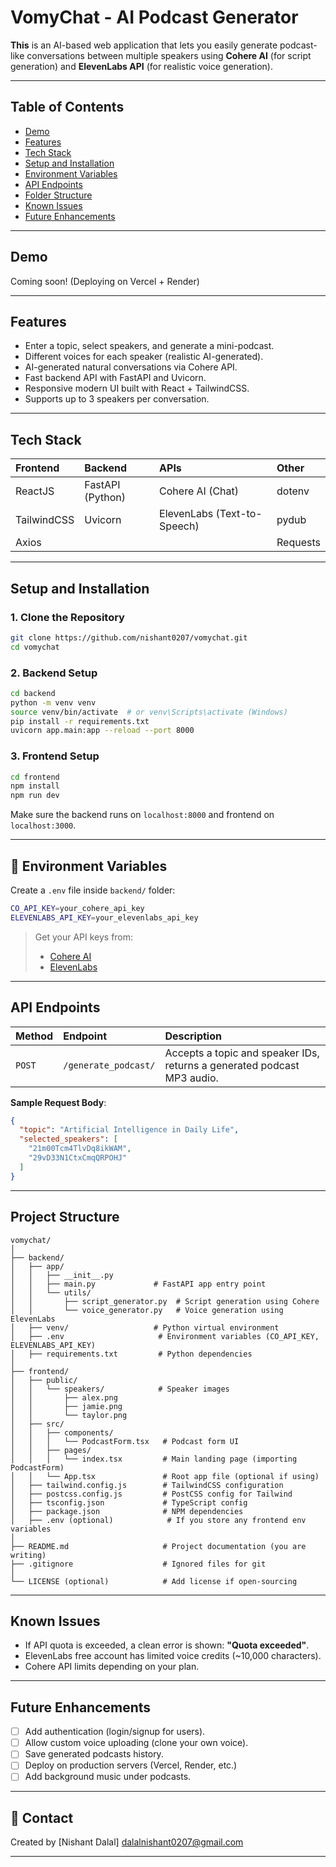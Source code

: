 # VomyChat - AI Podcast Generator

**This** is an AI-based web application that lets you easily generate podcast-like conversations between multiple speakers using **Cohere AI** (for script generation) and **ElevenLabs API** (for realistic voice generation).

---

## Table of Contents

- [Demo](#demo)
- [Features](#features)
- [Tech Stack](#tech-stack)
- [Setup and Installation](#setup-and-installation)
- [Environment Variables](#environment-variables)
- [API Endpoints](#api-endpoints)
- [Folder Structure](#folder-structure)
- [Known Issues](#known-issues)
- [Future Enhancements](#future-enhancements)

---

## Demo

Coming soon! (Deploying on Vercel + Render)

---

## Features

- Enter a topic, select speakers, and generate a mini-podcast.
- Different voices for each speaker (realistic AI-generated).
- AI-generated natural conversations via Cohere API.
- Fast backend API with FastAPI and Uvicorn.
- Responsive modern UI built with React + TailwindCSS.
- Supports up to 3 speakers per conversation.

---

## Tech Stack

| Frontend | Backend | APIs | Other |
|:---|:---|:---|:---|
| ReactJS | FastAPI (Python) | Cohere AI (Chat) | dotenv |
| TailwindCSS | Uvicorn | ElevenLabs (Text-to-Speech) | pydub |
| Axios | | | Requests |

---

## Setup and Installation

### 1. Clone the Repository
```bash
git clone https://github.com/nishant0207/vomychat.git
cd vomychat
```

### 2. Backend Setup
```bash
cd backend
python -m venv venv
source venv/bin/activate  # or venv\Scripts\activate (Windows)
pip install -r requirements.txt
uvicorn app.main:app --reload --port 8000
```

### 3. Frontend Setup
```bash
cd frontend
npm install
npm run dev
```

Make sure the backend runs on `localhost:8000` and frontend on `localhost:3000`.

---

## 🔑 Environment Variables

Create a `.env` file inside `backend/` folder:

```bash
CO_API_KEY=your_cohere_api_key
ELEVENLABS_API_KEY=your_elevenlabs_api_key
```

> Get your API keys from:
> - [Cohere AI](https://cohere.ai/)
> - [ElevenLabs](https://elevenlabs.io/)

---

## API Endpoints

| Method | Endpoint | Description |
|:---|:---|:---|
| `POST` | `/generate_podcast/` | Accepts a topic and speaker IDs, returns a generated podcast MP3 audio. |

**Sample Request Body**:
```json
{
  "topic": "Artificial Intelligence in Daily Life",
  "selected_speakers": [
    "21m00Tcm4TlvDq8ikWAM",
    "29vD33N1CtxCmqQRPOHJ"
  ]
}
```

---

## Project Structure

```
vomychat/
│
├── backend/
│   ├── app/
│   │   ├── __init__.py
│   │   ├── main.py             # FastAPI app entry point
│   │   └── utils/
│   │       ├── script_generator.py  # Script generation using Cohere
│   │       └── voice_generator.py   # Voice generation using ElevenLabs
│   ├── venv/                   # Python virtual environment
│   ├── .env                     # Environment variables (CO_API_KEY, ELEVENLABS_API_KEY)
│   ├── requirements.txt         # Python dependencies
│
├── frontend/
│   ├── public/
│   │   └── speakers/            # Speaker images
│   │       ├── alex.png
│   │       ├── jamie.png
│   │       └── taylor.png
│   ├── src/
│   │   ├── components/
│   │   │   └── PodcastForm.tsx   # Podcast form UI
│   │   ├── pages/
│   │   │   └── index.tsx         # Main landing page (importing PodcastForm)
│   │   └── App.tsx               # Root app file (optional if using)
│   ├── tailwind.config.js        # TailwindCSS configuration
│   ├── postcss.config.js         # PostCSS config for Tailwind
│   ├── tsconfig.json             # TypeScript config
│   ├── package.json              # NPM dependencies
│   ├── .env (optional)            # If you store any frontend env variables
│
├── README.md                     # Project documentation (you are writing)
├── .gitignore                    # Ignored files for git
│
└── LICENSE (optional)            # Add license if open-sourcing
```
---

## Known Issues

- If API quota is exceeded, a clean error is shown: **"Quota exceeded"**.
- ElevenLabs free account has limited voice credits (~10,000 characters).
- Cohere API limits depending on your plan.

---

## Future Enhancements

- [ ] Add authentication (login/signup for users).
- [ ] Allow custom voice uploading (clone your own voice).
- [ ] Save generated podcasts history.
- [ ] Deploy on production servers (Vercel, Render, etc.)
- [ ] Add background music under podcasts.

---


## 📧 Contact

Created by [Nishant Dalal]
dalalnishant0207@gmail.com

---